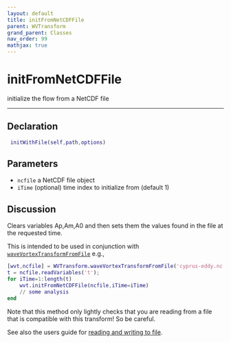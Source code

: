 ```yaml
---
layout: default
title: initFromNetCDFFile
parent: WVTransform
grand_parent: Classes
nav_order: 99
mathjax: true
---
```


#  initFromNetCDFFile

initialize the flow from a NetCDF file


---

## Declaration
```matlab
 initWithFile(self,path,options)
```
## Parameters
+ `ncfile`  a NetCDF file object
+ `iTime`  (optional) time index to initialize from (default 1)

## Discussion

  Clears variables Ap,Am,A0 and then sets them the values found in the file
  at the requested time.
  
  This is intended to be used in conjunction with
  [`waveVortexTransformFromFile`](/classes/wvtransform/wavevortextransformfromfile.html)
  e.g.,
 
  ```matlab
  [wvt,ncfile] = WVTransform.waveVortexTransformFromFile('cyprus-eddy.nc');
  t = ncfile.readVariables('t');
  for iTime=1:length(t)
      wvt.initFromNetCDFFile(ncfile,iTime=iTime)
      // some analysis
  end
  ```
 
  Note that this method only lightly checks that you are reading from a
  file that is compatible with this transform! So be careful.
 
  See also the users guide for [reading and writing to
  file](/users-guide/reading-and-writing-to-file.html).
  
        
